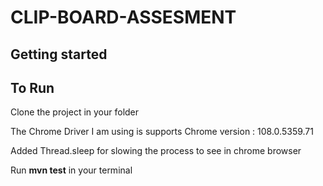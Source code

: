 # CLIP-BOARD-ASSESMENT

## Getting started

## To Run

Clone the project in your folder

The Chrome Driver I am using is supports Chrome version : 108.0.5359.71

Added Thread.sleep for slowing the process to see in chrome browser

Run **mvn test** in your terminal